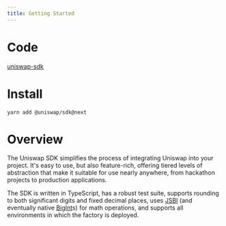 ```yaml
---
title: Getting Started
---
```


# Code

[uniswap-sdk](https://github.com/Uniswap/uniswap-sdk/tree/v2)

# Install

`yarn add @uniswap/sdk@next`

# Overview

The Uniswap SDK simplifies the process of integrating Uniswap into your project. It's easy to use, but also feature-rich, offering tiered levels of abstraction that make it suitable for use nearly anywhere, from hackathon projects to production applications.

The SDK is written in TypeScript, has a robust test suite, supports rounding to both significant digits and fixed decimal places, uses [JSBI](https://github.com/GoogleChromeLabs/jsbi) (and eventually native [BigInt](https://developer.mozilla.org/en-US/docs/Web/JavaScript/Reference/Global_Objects/BigInt)s) for math operations, and supports all environments in which the <Link to='/docs/v2/smart-contracts/factory#address'>factory</Link> is deployed.

